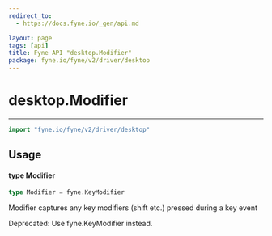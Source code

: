 ```yaml
---
redirect_to:
  - https://docs.fyne.io/_gen/api.md

layout: page
tags: [api]
title: Fyne API "desktop.Modifier"
package: fyne.io/fyne/v2/driver/desktop
---
```

# desktop.Modifier
---
```go
import "fyne.io/fyne/v2/driver/desktop"
```

## Usage

#### type Modifier

```go
type Modifier = fyne.KeyModifier
```

Modifier captures any key modifiers (shift etc.) pressed during a key event


<div class="deprecated">
Deprecated: Use fyne.KeyModifier instead.</div>
